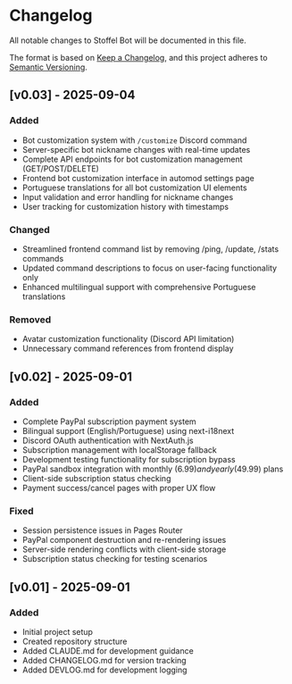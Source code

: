 # Changelog

All notable changes to Stoffel Bot will be documented in this file.

The format is based on [Keep a Changelog](https://keepachangelog.com/en/1.0.0/),
and this project adheres to [Semantic Versioning](https://semver.org/spec/v2.0.0.html).

## [v0.03] - 2025-09-04

### Added
- Bot customization system with `/customize` Discord command
- Server-specific bot nickname changes with real-time updates
- Complete API endpoints for bot customization management (GET/POST/DELETE)
- Frontend bot customization interface in automod settings page
- Portuguese translations for all bot customization UI elements
- Input validation and error handling for nickname changes
- User tracking for customization history with timestamps

### Changed  
- Streamlined frontend command list by removing /ping, /update, /stats commands
- Updated command descriptions to focus on user-facing functionality only
- Enhanced multilingual support with comprehensive Portuguese translations

### Removed
- Avatar customization functionality (Discord API limitation)
- Unnecessary command references from frontend display

## [v0.02] - 2025-09-01

### Added
- Complete PayPal subscription payment system
- Bilingual support (English/Portuguese) using next-i18next
- Discord OAuth authentication with NextAuth.js
- Subscription management with localStorage fallback
- Development testing functionality for subscription bypass
- PayPal sandbox integration with monthly ($6.99) and yearly ($49.99) plans
- Client-side subscription status checking
- Payment success/cancel pages with proper UX flow

### Fixed
- Session persistence issues in Pages Router
- PayPal component destruction and re-rendering issues
- Server-side rendering conflicts with client-side storage
- Subscription status checking for testing scenarios

## [v0.01] - 2025-09-01

### Added
- Initial project setup
- Created repository structure
- Added CLAUDE.md for development guidance
- Added CHANGELOG.md for version tracking
- Added DEVLOG.md for development logging